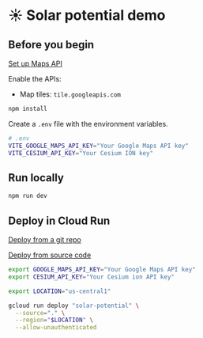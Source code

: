 # ☀️ Solar potential demo

## Before you begin

[Set up Maps API](https://console.cloud.google.com/google/maps-apis/start)

Enable the APIs:
- Map tiles: `tile.googleapis.com`

```sh
npm install
```

Create a `.env` file with the environment variables.

```sh
# .env
VITE_GOOGLE_MAPS_API_KEY="Your Google Maps API key"
VITE_CESIUM_API_KEY="Your Cesium ION key"
```

## Run locally

```sh
npm run dev
```

## Deploy in Cloud Run

[Deploy from a git repo](https://cloud.google.com/run/docs/quickstarts/deploy-continuously#deploy-from-repo)

[Deploy from source code](https://cloud.google.com/run/docs/quickstarts/build-and-deploy/deploy-nodejs-service)

```sh
export GOOGLE_MAPS_API_KEY="Your Google Maps API key"
export CESIUM_API_KEY="Your Cesium ion API key"

export LOCATION="us-central1"

gcloud run deploy "solar-potential" \
  --source="." \
  --region="$LOCATION" \
  --allow-unauthenticated
```